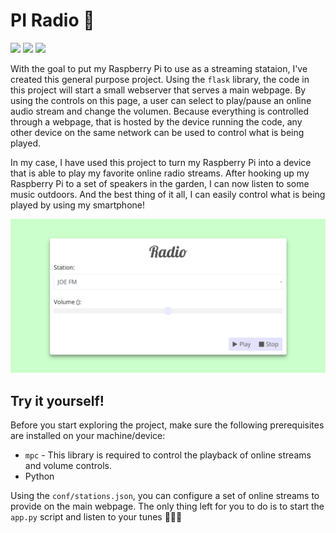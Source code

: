 # PI Radio 🍇

![](https://img.shields.io/badge/Python-FFD43B?style=for-the-badge&logo=python&logoColor=blue) ![](https://img.shields.io/badge/Flask-000000?style=for-the-badge&logo=flask&logoColor=white) ![](https://img.shields.io/github/last-commit/janssenbrm/pi_radio?style=for-the-badge)

With the goal to put my Raspberry Pi to use as a streaming stataion, I've created this general purpose project. Using
the `flask` library, the code in this project will start a small webserver that serves a main webpage. By using the
controls on this page, a user can select to play/pause an online audio stream and change the volumen. Because everything
is controlled through a webpage, that is hosted by the device running the code, any other device on the same network can
be used to control what is being played.

In my case, I have used this project to turn my Raspberry Pi into a device that is able to play my favorite online radio
streams. After hooking up my Raspberry Pi to a set of speakers in the garden, I can now listen to some music outdoors.
And the best thing of it all, I can easily control what is being played by using my smartphone!

![](https://github.com/JanssenBrm/pi_radio/blob/master/screenshots/pi_radio.png)

## Try it yourself!

Before you start exploring the project, make sure the following prerequisites are installed on your machine/device:

* `mpc` [](https://www.musicpd.org/clients/mpc/) - This library is required to control the playback of online streams
  and volume controls.
* Python

Using the `conf/stations.json`, you can configure a set of online streams to provide on the main webpage. The only thing
left for you to do is to start the `app.py` script and listen to your tunes 🎵🤘🤘
